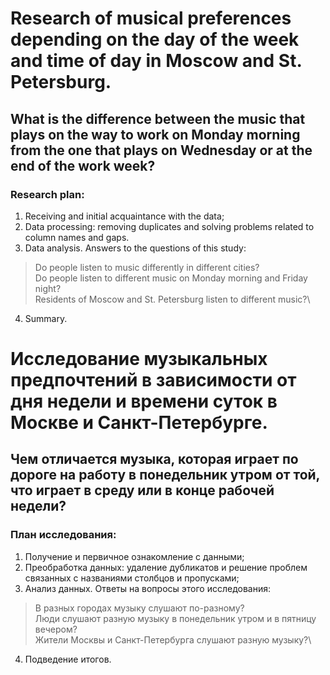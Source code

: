# Research of musical preferences depending on the day of the week and time of day in Moscow and St. Petersburg. 
## What is the difference between the music that plays on the way to work on Monday morning from the one that plays on Wednesday or at the end of the work week?
### Research plan:

1. Receiving and initial acquaintance with the data;
2. Data processing: removing duplicates and solving problems related to column names and gaps.
3. Data analysis. Answers to the questions of this study:

> Do people listen to music differently in different cities?\
> Do people listen to different music on Monday morning and Friday night?\
> Residents of Moscow and St. Petersburg listen to different music?\

4. Summary.


# Исследование музыкальных предпочтений в зависимости от дня недели и времени суток в Москве и Санкт-Петербурге.
## Чем отличается музыка, которая играет по дороге на работу в понедельник утром от той, что играет в среду или в конце рабочей недели?
### План исследования:
1. Получение и первичное ознакомление с данными;
2. Преобработка данных: удаление дубликатов и решение проблем связанных с названиями столбцов и пропусками;
3. Анализ данных. Ответы на вопросы этого исследования:

> В разных городах музыку слушают по-разному?\
> Люди слушают разную музыку в понедельник утром и в пятницу вечером?\
> Жители Москвы и Санкт-Петербурга слушают разную музыку?\

4. Подведение итогов.
